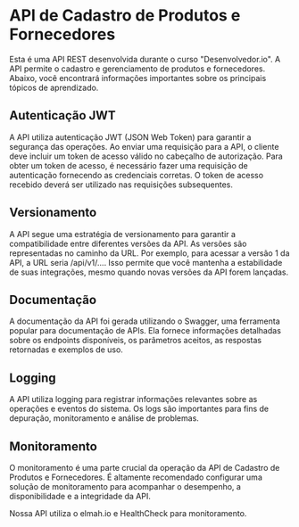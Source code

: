 # API de Cadastro de Produtos e Fornecedores
Esta é uma API REST desenvolvida durante o curso "Desenvolvedor.io". A API permite o cadastro e gerenciamento de produtos e fornecedores. Abaixo, você encontrará informações importantes sobre os principais tópicos de aprendizado.

## Autenticação JWT
A API utiliza autenticação JWT (JSON Web Token) para garantir a segurança das operações. Ao enviar uma requisição para a API, o cliente deve incluir um token de acesso válido no cabeçalho de autorização. Para obter um token de acesso, é necessário fazer uma requisição de autenticação fornecendo as credenciais corretas. O token de acesso recebido deverá ser utilizado nas requisições subsequentes.

## Versionamento
A API segue uma estratégia de versionamento para garantir a compatibilidade entre diferentes versões da API. As versões são representadas no caminho da URL. Por exemplo, para acessar a versão 1 da API, a URL seria /api/v1/.... Isso permite que você mantenha a estabilidade de suas integrações, mesmo quando novas versões da API forem lançadas.

## Documentação
A documentação da API foi gerada utilizando o Swagger, uma ferramenta popular para documentação de APIs. Ela fornece informações detalhadas sobre os endpoints disponíveis, os parâmetros aceitos, as respostas retornadas e exemplos de uso. 

## Logging
A API utiliza logging para registrar informações relevantes sobre as operações e eventos do sistema. Os logs são importantes para fins de depuração, monitoramento e análise de problemas. 

## Monitoramento
O monitoramento é uma parte crucial da operação da API de Cadastro de Produtos e Fornecedores. É altamente recomendado configurar uma solução de monitoramento para acompanhar o desempenho, a disponibilidade e a integridade da API.

Nossa API utiliza o elmah.io e HealthCheck para monitoramento.
